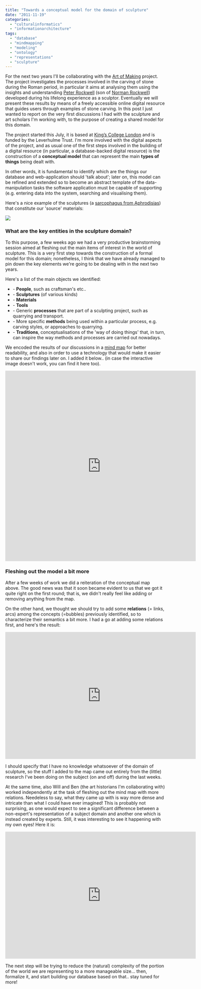 ```yaml
---
title: "Towards a conceptual model for the domain of sculpture"
date: "2011-11-19"
categories: 
  - "culturalinformatics"
  - "informationarchitecture"
tags: 
  - "database"
  - "mindmapping"
  - "modeling"
  - "ontology"
  - "representations"
  - "sculpture"
---
```


For the next two years I'll be collaborating with the [Art of Making](http://www.artofmaking.ac.uk/) project. The project investigates the processes involved in the carving of stone during the Roman period, in particular it aims at analysing them using the insights and understanding [Peter Rockwell](http://www.geoffreyrockwell.com/PRportfolio/) (son of [Norman Rockwell](http://en.wikipedia.org/wiki/Norman_Rockwell)) developed during his lifelong experience as a sculptor. Eventually we will present these results by means of a freely accessible online digital resource that guides users through examples of stone carving. In this post I just wanted to report on the very first discussions I had with the sculpture and art scholars I'm working with, to the purpose of creating a shared model for this domain.

The project started this July, it is based at [King’s College London](http://www.kcl.ac.uk/) and is funded by the Leverhulme Trust. I'm more involved with the digital aspects of the project, and as usual one of the first steps involved in the building of a digital resource (in particular, a database-backed digital resource) is the construction of a **conceptual model** that can represent the main **types of things** being dealt with.

In other words, it is fundamental to identify which are the things our database and web-application should 'talk about'; later on, this model can be refined and extended so to become an abstract template of the data-manipulation tasks the software application must be capable of supporting (e.g. entering data into the system, searching and visualising them).

Here's a nice example of the sculptures (a [sarcophagus from Aphrodisias](http://www.artofmaking.ac.uk/2012/01/03/image-of-the-month-january-2012/)) that constitute our 'source' materials:

![](/media/static/blog_img/7-4.jpg)

### What are the key entities in the sculpture domain?

To this purpose, a few weeks ago we had a very productive brainstorming session aimed at fleshing out the main items of interest in the world of sculpture. This is a very first step towards the construction of a formal model for this domain; nonetheless, I think that we have already managed to pin down the key elements we're going to be dealing with in the next two years.

Here's a list of the main objects we identified:

- \- **People**, such as craftsman's etc..
- \- **Sculptures** (of various kinds)
- \- **Materials**
- \- **Tools**
- \- Generic **processes** that are part of a sculpting project, such as quarrying and transport.
- \- More specific **methods** being used within a particular process, e.g. carving styles, or approaches to quarrying.
- \- **Traditions**, conceptualisations of the 'way of doing things' that, in turn, can inspire the way methods and processes are carried out nowadays.

We encoded the results of our discussions in a [mind map](http://en.wikipedia.org/wiki/Mind_map) for better readability, and also in order to use a technology that would make it easier to share our findings later on. I added it below.. (in case the interactive image doesn't work, you can find it here too).

<iframe id="xmindshare_embedviewer" src="http://www.xmind.net/share/_embed/magicrebirth/xmind-972121/" width="600px" height="600px" frameborder="0" scrolling="no"></iframe>

### Fleshing out the model a bit more

After a few weeks of work we did a reiteration of the conceptual map above. The good news was that it soon became evident to us that we got it quite right on the first round; that is, we didn't really feel like adding or removing anything from the map.

On the other hand, we thought we should try to add some **relations** (= links, arcs) among the concepts (=bubbles) previously identified, so to characterize their semantics a bit more. I had a go at adding some relations first, and here's the result:

<iframe id="xmindshare_embedviewer" src="http://www.xmind.net/share/_embed/magicrebirth/main-entities-relations/" width="600px" height="400px" frameborder="0" scrolling="no"></iframe>

I should specify that I have no knowledge whatsoever of the domain of sculpture, so the stuff I added to the map came out entirely from the (little) research I've been doing on the subject (on and off) during the last weeks.

At the same time, also Will and Ben (the art historians I'm collaborating with) worked independently at the task of fleshing out the mind map with more relations. Needeless to say, what they came up with is way more dense and intricate than what I could have ever imagined! This is probably not surprising, as one would expect to see a significant difference between a non-expert's representation of a subject domain and another one which is instead created by experts. Still, it was interesting to see it happening with my own eyes! Here it is:

<iframe id="xmindshare_embedviewer" src="http://www.xmind.net/share/_embed/magicrebirth/the-art-of-making-structure/" width="600px" height="400px" frameborder="0" scrolling="no"></iframe>

The next step will be trying to reduce the (natural) complexity of the portion of the world we are representing to a more manageable size… then, formalize it, and start building our database based on that.. stay tuned for more!
